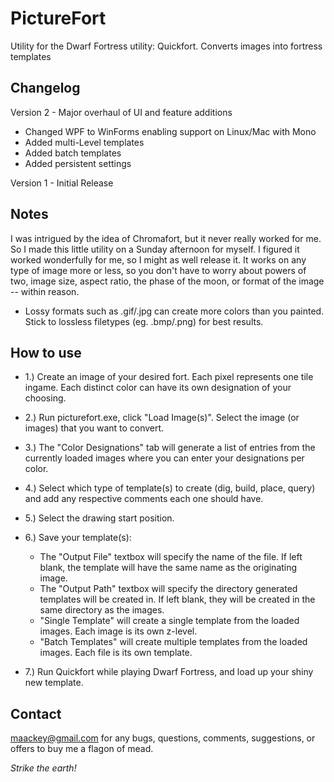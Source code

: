 PictureFort
===========

Utility for the Dwarf Fortress utility: Quickfort. Converts images into fortress templates

Changelog
---------

Version 2 - Major overhaul of UI and feature additions
- Changed WPF to WinForms enabling support on Linux/Mac with Mono
- Added multi-Level templates
- Added batch templates
- Added persistent settings


Version 1 - Initial Release


Notes
-----

I was intrigued by the idea of Chromafort, but it never really worked for me. So I made this little utility on a Sunday afternoon for myself.
I figured it worked wonderfully for me, so I might as well release it. It works on any type of image more or less, so you don't have to worry about
powers of two, image size, aspect ratio, the phase of the moon, or format of the image -- within reason. 

 - Lossy formats such as .gif/.jpg can create more colors than you painted. Stick to lossless filetypes (eg. .bmp/.png) for best results.
 

How to use
----------

- 1.) Create an image of your desired fort. Each pixel represents one tile ingame. Each distinct color can have its own designation of your choosing. 

- 2.) Run picturefort.exe, click "Load Image(s)". Select the image (or images) that you want to convert.

- 3.) The "Color Designations" tab will generate a list of entries from the currently loaded images where you can enter your designations per color.

- 4.) Select which type of template(s) to create (dig, build, place, query) and add any respective comments each one should have. 

- 5.) Select the drawing start position.

- 6.) Save your template(s):
    - The "Output File" textbox will specify the name of the file. If left blank, the template will have the same name as the originating image.
    - The "Output Path" textbox will specify the directory generated templates will be created in. If left blank, they will be created in the same directory as the images.
    - "Single Template" will create a single template from the loaded images. Each image is its own z-level.
    - "Batch Templates" will create multiple templates from the loaded images. Each file is its own template.

- 7.) Run Quickfort while playing Dwarf Fortress, and load up your shiny new template. 


Contact
----------------------------------------------------------------------------------------------------------------

maackey@gmail.com for any bugs, questions, comments, suggestions, or offers to buy me a flagon of mead.




*Strike the earth!*
